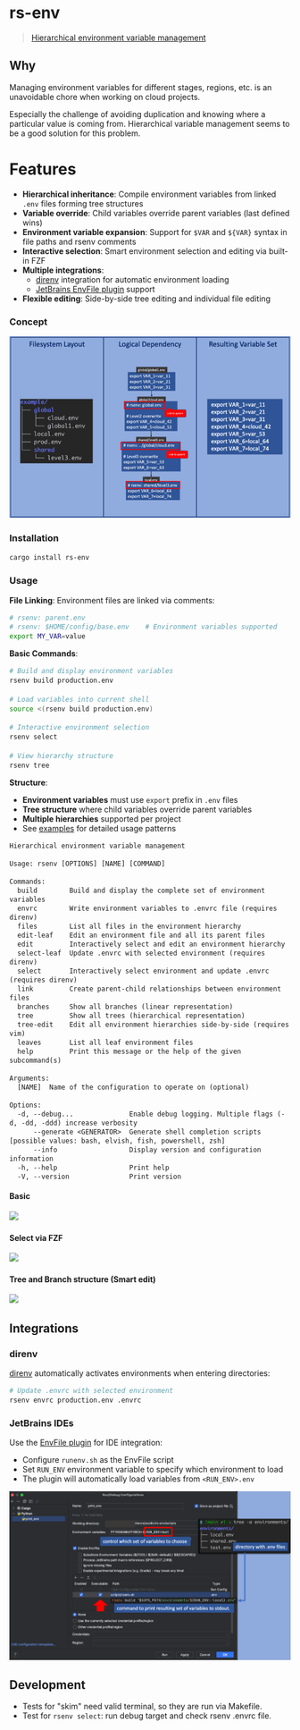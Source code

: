 # rs-env

> [Hierarchical environment variable management](https://sysid.github.io/hierarchical-environment-variable-management/)

## Why
Managing environment variables for different stages, regions, etc. is an unavoidable chore
when working on cloud projects.

Especially the challenge of avoiding duplication and knowing where a particular value is coming from.
Hierarchical variable management seems to be a good solution for this problem.

# Features
- **Hierarchical inheritance**: Compile environment variables from linked `.env` files forming tree structures
- **Variable override**: Child variables override parent variables (last defined wins)
- **Environment variable expansion**: Support for `$VAR` and `${VAR}` syntax in file paths and rsenv comments
- **Interactive selection**: Smart environment selection and editing via built-in FZF
- **Multiple integrations**: 
  - [direnv](https://direnv.net/) integration for automatic environment loading
  - [JetBrains EnvFile plugin](https://plugins.jetbrains.com/plugin/7861-envfile) support
- **Flexible editing**: Side-by-side tree editing and individual file editing

### Concept
![concept](doc/concept.png)


### Installation
```bash
cargo install rs-env
```

### Usage

**File Linking**: Environment files are linked via comments:
```bash
# rsenv: parent.env
# rsenv: $HOME/config/base.env    # Environment variables supported
export MY_VAR=value
```

**Basic Commands**:
```bash
# Build and display environment variables
rsenv build production.env

# Load variables into current shell
source <(rsenv build production.env)

# Interactive environment selection
rsenv select

# View hierarchy structure
rsenv tree
```

**Structure**:
- **Environment variables** must use `export` prefix in `.env` files
- **Tree structure** where child variables override parent variables
- **Multiple hierarchies** supported per project
- See [examples](./rsenv/tests/resources/environments) for detailed usage patterns

```
Hierarchical environment variable management

Usage: rsenv [OPTIONS] [NAME] [COMMAND]

Commands:
  build        Build and display the complete set of environment variables
  envrc        Write environment variables to .envrc file (requires direnv)
  files        List all files in the environment hierarchy
  edit-leaf    Edit an environment file and all its parent files
  edit         Interactively select and edit an environment hierarchy
  select-leaf  Update .envrc with selected environment (requires direnv)
  select       Interactively select environment and update .envrc (requires direnv)
  link         Create parent-child relationships between environment files
  branches     Show all branches (linear representation)
  tree         Show all trees (hierarchical representation)
  tree-edit    Edit all environment hierarchies side-by-side (requires vim)
  leaves       List all leaf environment files
  help         Print this message or the help of the given subcommand(s)

Arguments:
  [NAME]  Name of the configuration to operate on (optional)

Options:
  -d, --debug...              Enable debug logging. Multiple flags (-d, -dd, -ddd) increase verbosity
      --generate <GENERATOR>  Generate shell completion scripts [possible values: bash, elvish, fish, powershell, zsh]
      --info                  Display version and configuration information
  -h, --help                  Print help
  -V, --version               Print version
```

#### Basic
<a href="https://asciinema.org/a/605946?autoplay=1&speed=1.5" target="_blank"><img src="https://asciinema.org/a/605946.svg" /></a>
<br>

#### Select via FZF
<a href="https://asciinema.org/a/605951?autoplay=1&speed=1.5" target="_blank"><img src="https://asciinema.org/a/605951.svg" /></a>
<br>

#### Tree and Branch structure (Smart edit)
<a href="https://asciinema.org/a/605950?autoplay=1&speed=1.5" target="_blank"><img src="https://asciinema.org/a/605950.svg" /></a>
<br>

## Integrations

### direnv
[direnv](https://direnv.net/) automatically activates environments when entering directories:
```bash
# Update .envrc with selected environment
rsenv envrc production.env .envrc
```

### JetBrains IDEs
Use the [EnvFile plugin](https://plugins.jetbrains.com/plugin/7861-envfile) for IDE integration:
- Configure `runenv.sh` as the EnvFile script
- Set `RUN_ENV` environment variable to specify which environment to load
- The plugin will automatically load variables from `<RUN_ENV>.env`

[![jetbrain](doc/jetbrain.png)](doc/jetbrain.png)



## Development
- Tests for "skim" need valid terminal, so they are run via Makefile.
- Test for `rsenv select`: run debug target and check rsenv .envrc file.
